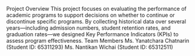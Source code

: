 Project Overview
This project focuses on evaluating the performance of academic programs to support decisions on whether to continue or discontinue specific programs. By collecting historical data over several years—including admission numbers, student retention rates, and graduation rates—we designed Key Performance Indicators (KPIs) to assess program effectiveness.
Team Members
Ms. Yanatchara Chatnarin (Student ID: 65311293)
Ms. Nantikan Wichai (Student ID: 65312511)

